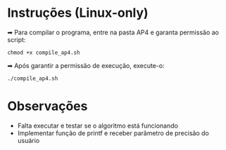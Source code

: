 # Instruções  (Linux-only)  

   ➡ Para compilar o programa, entre na pasta AP4 e garanta permissão ao script:  
     
   `chmod +x compile_ap4.sh`  
     
   ➡ Após garantir a permissão de execução, execute-o: 
     
   `./compile_ap4.sh`  
   
  # Observações

   * Falta executar e testar se o algoritmo está funcionando
   * Implementar função de printf e receber parâmetro de precisão do usuário

   
